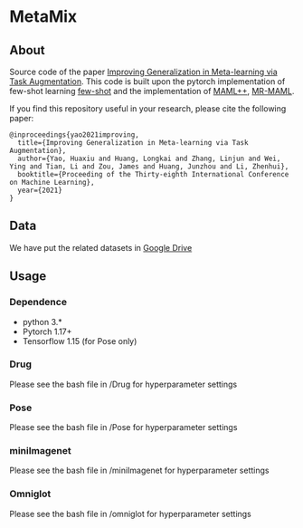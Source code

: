 # MetaMix

## About
Source code of the paper [Improving Generalization in Meta-learning via Task Augmentation](https://arxiv.org/abs/2007.13040). This code is built upon the pytorch implementation of few-shot learning [few-shot](https://github.com/oscarknagg/few-shot) and the implementation of [MAML++](https://github.com/AntreasAntoniou/HowToTrainYourMAMLPytorch), [MR-MAML](https://github.com/mingzhang-yin/Meta-learning-without-memorization).


If you find this repository useful in your research, please cite the following paper:
```
@inproceedings{yao2021improving,
  title={Improving Generalization in Meta-learning via Task Augmentation},
  author={Yao, Huaxiu and Huang, Longkai and Zhang, Linjun and Wei, Ying and Tian, Li and Zou, James and Huang, Junzhou and Li, Zhenhui},
  booktitle={Proceeding of the Thirty-eighth International Conference on Machine Learning},
  year={2021} 
}
```

## Data
We have put the related datasets in [Google Drive](https://drive.google.com/drive/folders/1nKZQBV-NVwnvHOGFxZovb4AJyWp7_GTz?usp=sharing)

## Usage
### Dependence
* python 3.*
* Pytorch 1.17+
* Tensorflow 1.15 (for Pose only)

### Drug
Please see the bash file in /Drug for hyperparameter settings

### Pose
Please see the bash file in /Pose for hyperparameter settings

### miniImagenet
Please see the bash file in /miniImagenet for hyperparameter settings

### Omniglot
Please see the bash file in /omniglot for hyperparameter settings

